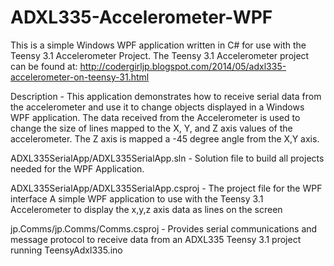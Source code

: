 ADXL335-Accelerometer-WPF
=========================
This is a simple Windows WPF application written in C# for use with the Teensy 3.1 Accelerometer Project.
The Teensy 3.1 Accelerometer project can be found at: 
http://codergirljp.blogspot.com/2014/05/adxl335-accelerometer-on-teensy-31.html



Description -
This application demonstrates how to receive serial data from the accelerometer and use it to change objects displayed in a Windows WPF application.
The data received from the Accelerometer is used to change the size of lines mapped to the X, Y, and Z axis values of the accelerometer.
The Z axis is mapped a  -45 degree angle from the X,Y axis. 

ADXL335SerialApp/ADXL335SerialApp.sln - 
Solution file to build all projects needed for the WPF Application.

ADXL335SerialApp/ADXL335SerialApp.csproj - 
The project file for the WPF interface 
A simple WPF application to use with the Teensy 3.1 Accelerometer 
to display the x,y,z axis data as lines on the screen

jp.Comms/jp.Comms/Comms.csproj - 
Provides serial communications and message protocol 
to receive data from an ADXL335 Teensy 3.1 project running TeensyAdxl335.ino 
 